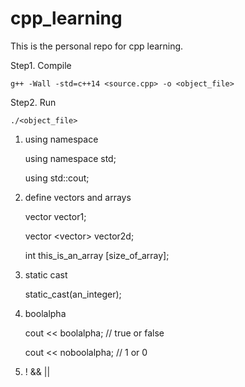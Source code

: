 # cpp_learning

This is the personal repo for cpp learning.


Step1. Compile

    g++ -Wall -std=c++14 <source.cpp> -o <object_file>

Step2. Run 

    ./<object_file>



1. using namespace

    using namespace std;

    using std::cout;



2. define vectors and arrays

    vector <int> vector1;

    vector <vector<int>> vector2d;

    int this_is_an_array [size_of_array];


3. static cast

    static_cast<double>(an_integer);


4. boolalpha

    cout << boolalpha;  // true or false

    cout << noboolalpha;  // 1 or 0


5.   !   &&   ||